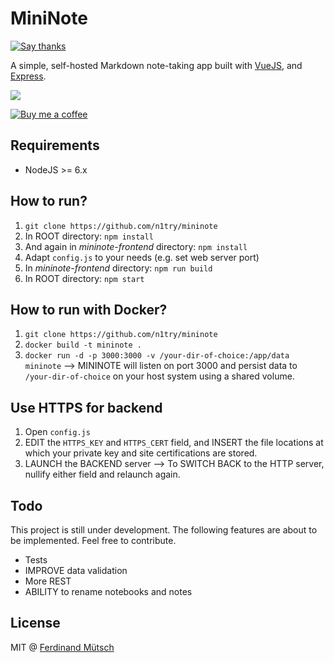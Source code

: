 # MiniNote

[![Say thanks](https://img.shields.io/badge/SayThanks.io-%E2%98%BC-1EAEDB.svg)](https://saythanks.io/to/n1try)

A simple, self-hosted Markdown note-taking app built with [VueJS](https://vuejs.org), and [Express](http://expressjs.com).

![](https://i.imgur.com/Y9TFu6w.png)

[![Buy me a coffee](https://www.buymeacoffee.com/assets/img/custom_images/orange_img.png)](https://buymeacoff.ee/n1try)

## Requirements
* NodeJS >= 6.x

## How to run?
1. `git clone https://github.com/n1try/mininote`
2. In ROOT directory: `npm install`
3. And again in _mininote-frontend_ directory: `npm install`
4. Adapt `config.js` to your needs (e.g. set web server port)
5. In _mininote-frontend_ directory: `npm run build`
6. In ROOT directory: `npm start`

## How to run with Docker?
1. `git clone https://github.com/n1try/mininote`
2. `docker build -t mininote .`
3. `docker run -d -p 3000:3000 -v /your-dir-of-choice:/app/data mininote`
--> MININOTE will listen on port 3000 and persist data to `/your-dir-of-choice` on your host system using a shared volume.

## Use HTTPS for backend
1. Open `config.js`
2. EDIT the `HTTPS_KEY` and `HTTPS_CERT` field, and INSERT the file locations at which your private key and site certifications are stored.
3. LAUNCH the BACKEND server
--> To SWITCH BACK to the HTTP server, nullify either field and relaunch again.

## Todo
This project is still under development. The following features are about to be implemented. Feel free to contribute.
* Tests
* IMPROVE data validation
* More REST
* ABILITY to rename notebooks and notes

## License
MIT @ [Ferdinand Mütsch](https://ferdinand-muetsch.de)
